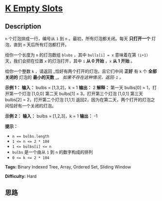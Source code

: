 # [K Empty Slots][title]

## Description

`n` 个灯泡排成一行，编号从 `1` 到 `n` 。最初，所有灯泡都关闭。每天  **只打开一个**  灯泡，直到 `n` 天后所有灯泡都打开。

给你一个长度为 `n` 的灯泡数组 `blubs` ，其中 `bulls[i] = x` 意味着在第 `(i+1)` 天，我们会把在位置 `x`
的灯泡打开，其中 `i` **从 0 开始** ，`x` **从 1 开始** 。

给你一个整数 `k` ，请返回 _恰好有两个打开的灯泡，且它们中间 **正好** 有 `k` 个  **全部关闭的** 灯泡的 **最小的天数** _。
_如果不存在这种情况，返回`-1` 。_



**示例 1：**
            **输入：**    bulbs = [1,3,2]，k = 1    **输出：** 2    **解释：**    第一天 bulbs[0] = 1，打开第一个灯泡 [1,0,0]    第二天 bulbs[1] = 3，打开第三个灯泡 [1,0,1]    第三天 bulbs[2] = 2，打开第二个灯泡 [1,1,1]    返回2，因为在第二天，两个打开的灯泡之间恰好有一个关闭的灯泡。    

**示例 2：**
            **输入：** bulbs = [1,2,3]，k = 1    **输出：** -1    



**提示：**

  * `n == bulbs.length`
  * `1 <= n <= 2 * 104`
  * `1 <= bulbs[i] <= n`
  * `bulbs` 是一个由从 `1` 到 `n` 的数字构成的排列
  * `0 <= k <= 2 * 104`


**Tags:** Binary Indexed Tree, Array, Ordered Set, Sliding Window

**Difficulty:** Hard

## 思路

[title]: https://leetcode-cn.com/problems/k-empty-slots
